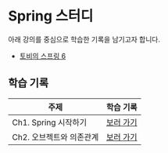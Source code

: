 # Spring 스터디

아래 강의를 중심으로 학습한 기록을 남기고자 합니다.

-   [토비의 스프링 6](https://www.inflearn.com/course/%ED%86%A0%EB%B9%84%EC%9D%98-%EC%8A%A4%ED%94%84%EB%A7%816-%EC%9D%B4%ED%95%B4%EC%99%80-%EC%9B%90%EB%A6%AC/dashboard)

## 학습 기록

| 주제              | 학습 기록                              |
|-----------------|------------------------------------|
| Ch1. Spring 시작하기 | [보러 가기](./note/CH1_Spring-시작하기.md) |
| Ch2. 오브젝트와 의존관계 | [보러 가기](./note/CH2_오브젝트와-의존관계.md)  |
